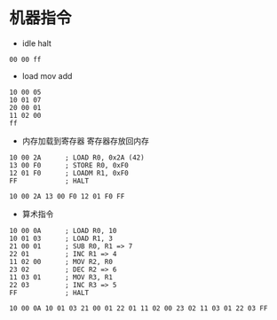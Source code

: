 # 机器指令

- idle halt

```text
00 00 ff
```

- load mov add

```text
10 00 05
10 01 07
20 00 01
11 02 00
ff
```

- 内存加载到寄存器 寄存器存放回内存

```text
10 00 2A      ; LOAD R0, 0x2A (42)
13 00 F0      ; STORE R0, 0xF0
12 01 F0      ; LOADM R1, 0xF0
FF            ; HALT
```

```text
10 00 2A 13 00 F0 12 01 F0 FF
```

- 算术指令

```text
10 00 0A      ; LOAD R0, 10
10 01 03      ; LOAD R1, 3
21 00 01      ; SUB R0, R1 => 7
22 01         ; INC R1 => 4
11 02 00      ; MOV R2, R0
23 02         ; DEC R2 => 6
11 03 01      ; MOV R3, R1
22 03         ; INC R3 => 5
FF            ; HALT
```

```text
10 00 0A 10 01 03 21 00 01 22 01 11 02 00 23 02 11 03 01 22 03 FF
```